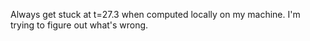 Always get stuck at t=27.3 when computed locally on my machine. I'm trying to figure out what's wrong.
